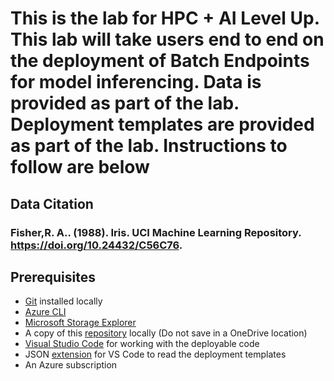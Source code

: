# This is the lab for HPC + AI Level Up. This lab will take users end to end on the deployment of Batch Endpoints for model inferencing. Data is provided as part of the lab. Deployment templates are provided as part of the lab. Instructions to follow are below

## Data Citation

### Fisher,R. A.. (1988). Iris. UCI Machine Learning Repository. https://doi.org/10.24432/C56C76.

## Prerequisites

- [Git](https://git-scm.com/downloads) installed locally
- [Azure CLI](https://learn.microsoft.com/en-us/cli/azure/install-azure-cli-windows?tabs=azure-cli)
- [Microsoft Storage Explorer](https://azure.microsoft.com/en-us/products/storage/storage-explorer/)
- A copy of this [repository](https://github.com/bsantacruzms/hpc-ai-lab-dev/tree/main) locally (Do not save in a OneDrive location)
- [Visual Studio Code](https://code.visualstudio.com/) for working with the deployable code
- JSON [extension](https://marketplace.visualstudio.com/search?term=json&target=VSCode&category=All%20categories&sortBy=Relevance) for VS Code to read the deployment templates
- An Azure subscription